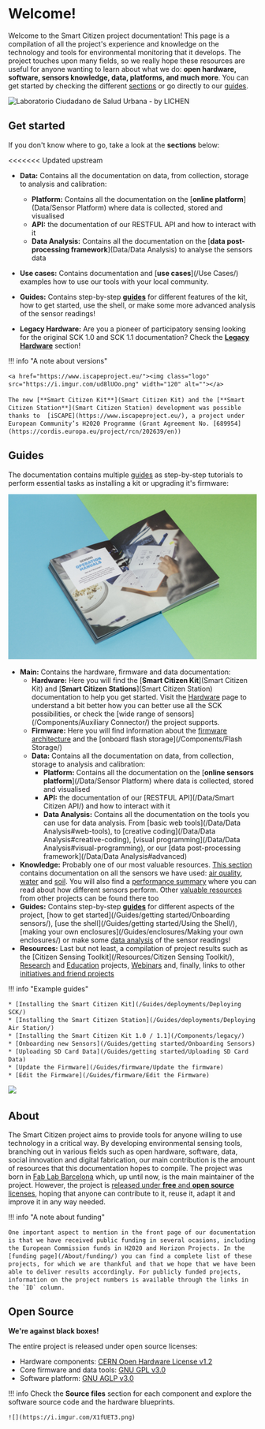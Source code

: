# Welcome!

Welcome to the Smart Citizen project documentation! This page is a compilation of all the project's experience and knowledge on the technology and tools for environmental monitoring that it develops. The project touches upon many fields, so we really hope these resources are useful for anyone wanting to learn about what we do: **open hardware, software, sensors knowledge, data, platforms, and much more**. You can get started by checking the different [sections](#get-started) or go directly to our [guides](#guides).

<img src="https://live.staticflickr.com/65535/52716091733_8512429e01_k.jpg" alt="Laboratorio Ciudadano de Salud Urbana - by LICHEN">

## Get started

If you don't know where to go, take a look at the **sections** below:

<<<<<<< Updated upstream
* **Data:** Contains all the documentation on data, from collection, storage to analysis and calibration:
    * **Platform:** Contains all the documentation on the [**online platform**](Data/Sensor Platform) where data is collected, stored and visualised
    * **API:** the documentation of our RESTFUL API and how to interact with it
    * **Data Analysis:** Contains all the documentation on the [**data post-processing framework**](Data/Data Analysis) to analyse the sensors data

* **Use cases:** Contains documentation and [**use cases**](/Use Cases/) examples how to use our tools with your local community.

* **Guides:** Contains step-by-step [**guides**](/Guides/) for different features of the kit, how to get started, use the shell, or make some more advanced analysis of the sensor readings!

* **Legacy Hardware:** Are you a pioneer of participatory sensing looking for the original SCK 1.0 and SCK 1.1 documentation? Check the [**Legacy Hardware**](/Components/legacy/) section!

!!! info "A note about versions"

    <a href="https://www.iscapeproject.eu/"><img class="logo" src="https://i.imgur.com/ud8lUOo.png" width="120" alt=""></a>

    The new [**Smart Citizen Kit**](Smart Citizen Kit) and the [**Smart Citizen Station**](Smart Citizen Station) development was possible thanks to  [iSCAPE](https://www.iscapeproject.eu/), a project under European Community’s H2020 Programme (Grant Agreement No. [689954](https://cordis.europa.eu/project/rcn/202639/en))

## Guides

The documentation contains multiple [guides](/Guides/) as step-by-step tutorials to perform essential tasks as installing a kit or upgrading it's firmware:

![](/assets/images/feS0bZ8.jpg)

* **Main:** Contains the hardware, firmware and data documentation:
    * **Hardware:** Here you will find the [**Smart Citizen Kit**](Smart Citizen Kit) and [**Smart Citizen Stations**](Smart Citizen Station) documentation to help you get started. Visit the [Hardware](/Components/) page to understand a bit better how you can better use all the SCK possibilities, or check the [wide range of sensors](/Components/Auxiliary Connector/) the project supports.
    * **Firmware:** Here you will find information about the [firmware architecture](/Components/Firmware/) and the [onboard flash storage](/Components/Flash Storage/)
    * **Data:** Contains all the documentation on data, from collection, storage to analysis and calibration:
        * **Platform:** Contains all the documentation on the [**online sensors platform**](/Data/Sensor Platform) where data is collected, stored and visualised
        * **API:** the documentation of our [RESTFUL API](/Data/Smart Citizen API/) and how to interact with it
        * **Data Analysis:** Contains all the documentation on the tools you can use for data analysis. From [basic web tools](/Data/Data Analysis#web-tools), to [creative coding](/Data/Data Analysis#creative-coding), [visual programming](/Data/Data Analysis#visual-programming), or our [data post-processing framework](/Data/Data Analysis#advanced)
* **Knowledge:** Probably one of our most valuable resources. [This section](/Components/sensors/) contains documentation on all the sensors we have used: [air quality](/Components/sensors/air/), [water](/Components/sensors/water/) and [soil](/Components/sensors/soil). You will also find a [performance summary](/Components/sensors/performance/) where you can read about how different sensors perform. Other [valuable resources](/Components/sensors/resources/) from other projects can be found there too
* **Guides:** Contains step-by-step [**guides**](/Guides/) for different aspects of the project, [how to get started](/Guides/getting started/Onboarding sensors/), [use the shell](/Guides/getting started/Using the Shell/), [making your own enclosures](/Guides/enclosures/Making your own enclosures/) or make some [data analysis](/Guides/data/) of the sensor readings!
* **Resources:** Last but not least, a compilation of project results such as the [Citizen Sensing Toolkit](/Resources/Citizen Sensing Toolkit/), [Research](/Resources/Research/) and [Education](/Resources/Education/) projects, [Webinars](/Resources/Webinars/) and, finally, links to other [initiatives and friend projects](/Resources/References/)

!!! info "Example guides"

    * [Installing the Smart Citizen Kit](/Guides/deployments/Deploying SCK/)
    * [Installing the Smart Citizen Station](/Guides/deployments/Deploying Air Station/)
    * [Installing the Smart Citizen Kit 1.0 / 1.1](/Components/legacy/)
    * [Onboarding new Sensors](/Guides/getting started/Onboarding Sensors)
    * [Uploading SD Card Data](/Guides/getting started/Uploading SD Card Data)
    * [Update the Firmware](/Guides/firmware/Update the firmware)
    * [Edit the Firmware](/Guides/firmware/Edit the Firmware)

![](https://i.imgur.com/feS0bZ8.jpg)

## About

The Smart Citizen project aims to provide tools for anyone willing to use technology in a critical way. By developing environmental sensing tools, branching out in various fields such as open hardware, software, data, social innovation and digital fabrication, our main contribution is the amount of resources that this documentation hopes to compile. The project was born in [Fab Lab Barcelona](https://fablabbcn.org) which, up until now, is the main maintainer of the project. However, the project is [released under **free** and **open source** licenses](#open-source), hoping that anyone can contribute to it, reuse it, adapt it and improve it in any way needed. 

!!! info "A note about funding"

    One important aspect to mention in the front page of our documentation is that we have received public funding in several ocasions, including the European Commission funds in H2020 and Horizon Projects. In the [funding page](/About/funding/) you can find a complete list of these projects, for which we are thankful and that we hope that we have been able to deliver results accordingly. For publicly funded projects, information on the project numbers is available through the links in the `ID` column.

## Open Source

**We're against black boxes!**

The entire project is released under open source licenses: 

* Hardware components: [CERN Open Hardware License v1.2](https://www.ohwr.org/licenses/cern-ohl/license_versions/v1.2)
* Core firmware and data tools: [GNU GPL v3.0](https://www.gnu.org/licenses/gpl-3.0.en.html)
* Software platform: [GNU AGLP v3.0](https://www.gnu.org/licenses/agpl-3.0.en.html)

!!! info
    Check the **Source files** section for each component and explore the software source code and the hardware blueprints.

    ![](https://i.imgur.com/X1fUET3.png)
